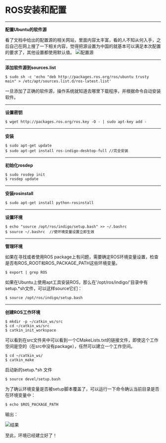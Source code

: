 ﻿# ROS安装和配置

---

**配置Ubuntu的软件源**

看了文档中给出的配置源的相关网站，里面内容太丰富，看的人不知从何入手，之后自己在网上搜了一下相关内容，觉得把源设置为中国的就基本可以满足本次配置的要求了，其他设置都使用默认值。
![配置源][1]

---
**添加软件源到sources.list**

    $ sudo sh -c 'echo "deb http://packages.ros.org/ros/ubuntu trusty main" > /etc/apt/sources.list.d/ros-latest.list'
    
一旦添加了正确的软件源，操作系统就知道去哪里下载程序，并根据命令自动安装软件。

---
**设置密钥**
    
    $ wget http://packages.ros.org/ros.key -O - | sudo apt-key add -

---
**安装**

    $ sudo apt-get update
    $ sudo apt-get install ros-indigo-desktop-full //完全安装

---
**初始化rosdep**

    $ sudo rosdep init
    $ rosdep update

---
**安装rosinstall**

    $ sudo apt-get install python-rosinstall

---
**设置环境**

    $ echo "source /opt/ros/indigo/setup.bash" >> ~/.bashrc
    $ source ~/.bashrc  //使环境变量设置立即生效

---
**管理环境**

如果在寻找或者使用ROS package上有问题，需要确定ROS环境变量设置，检查是否有ROS_ROOT和ROS_PACKAGE_PATH这些环境变量。

    $ export | grep ROS
    
如果在Ubuntu上使用apt工具安装ROS，那么在'/opt/ros/indigo/'目录中有setup.*sh文件，可以这样source它们：

    $ source /opt/ros/indigo/setup.bash
    
---
**创建ROS工作环境**

    $ mkdir -p ~/catkin_ws/src
    $ cd ~/catkin_ws/src
    $ catkin_init_workspace
    
可以看到在src文件夹中可以看到一个CMakeLists.txt的链接文件，即使这个工作空间是空的（在src中没有package），任然可以建立一个工作空间。

    $ cd ~/catkin_ws/
    $ catkin_make

启动新的setup.*sh 文件

    $ source devel/setup.bash

为了确认环境变量是否被setup脚本覆盖了，可以运行一下命令确认当前目录是否在环境变量中：

    $ echo $ROS_PACKAGE_PATH

输出：

![结果 ][2]

至此，环境已经建立好了！


  [1]: http://tuku02-qn.icp114.cn/public/16-11-9/77659380.jpg
  [2]: http://tuku02-qn.icp114.cn/public/16-11-9/87167721.jpg